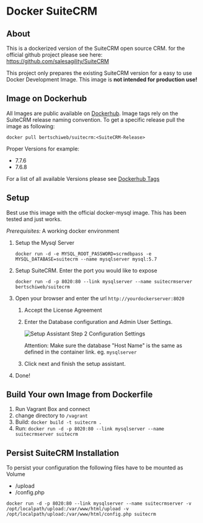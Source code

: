 Docker SuiteCRM
===============

## About
This is a dockerized version of the SuiteCRM open source CRM. 
for the official github project please see here: https://github.com/salesagility/SuiteCRM

This project only prepares the existing SuiteCRM version for a easy to use Docker Development Image. This image is **not intended for production use!**


## Image on Dockerhub

All Images are public available on [Dockerhub](https://hub.docker.com/r/bertschiweb/suitecrm/). 
Image tags rely on the SuiteCRM release naming convention. To get a specific release pull the image as following:
 
 `docker pull bertschiweb/suitecrm:<SuiteCRM-Release>`
 
Proper Versions for example:
- 7.7.6
- 7.6.8

For a list of all available Versions please see [Dockerhub Tags](https://hub.docker.com/r/bertschiweb/suitecrm/tags/)



## Setup 

Best use this image with the official docker-mysql image. This has been tested and just works.

*Prerequisites:* A working docker environment

1. Setup the Mysql Server

   `docker run -d -e MYSQL_ROOT_PASSWORD=scrmdbpass -e MYSQL_DATABASE=suitecrm --name mysqlserver mysql:5.7`

2. Setup SuiteCRM. Enter the port you would like to expose
    
    `docker run -d -p 8020:80 --link mysqlserver --name suitecrmserver bertschiweb/suitecrm`

3. Open your browser and enter the url `http://yourdockerserver:8020` 
    1. Accept the License Agreement
    2. Enter the Database configuration and Admin User Settings.

        ![Setup Assistant Step 2 Configuration Settings](https://raw.githubusercontent.com/liteart/docker-suitecrm/master/docs/docs2.png)
        
        Attention: Make sure the database "Host Name" is the same as defined in the container link. eg. `mysqlserver`
        
    3. Click next and finish the setup assistant. 
    
4. Done!    



## Build Your own Image from Dockerfile

1. Run Vagrant Box and connect
2. change directory to `/vagrant`
3. Build: `docker build -t suitecrm .`
4. Run: `docker run -d -p 8020:80 --link mysqlserver --name suitecrmserver suitecrm`


## Persist SuiteCRM Installation

To persist your configuration the following files have to be mounted as Volume

- /upload
- /config.php

`docker run -d -p 8020:80 --link mysqlserver --name suitecrmserver -v /opt/localpath/upload:/var/www/html/upload -v /opt/localpath/upload:/var/www/html/config.php suitecrm`
